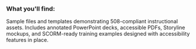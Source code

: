 ### What you'll find:

Sample files and templates demonstrating 508-compliant instructional assets. Includes annotated PowerPoint decks, accessible PDFs, Storyline mockups, and SCORM-ready training examples designed with accessibility features in place.
